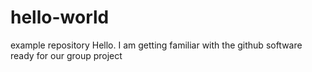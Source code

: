 # hello-world
example repository
Hello. I am getting familiar with the github software ready for our group project
